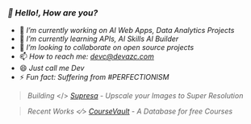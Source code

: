### *🍊 Hello!, How are you?*

- 🔭 *I’m currently working on AI Web Apps, Data Analytics Projects*
- 🌱 *I’m currently learning APIs, AI Skills AI Builder*
- 👯 *I’m looking to collaborate on open source projects*
- 📫 *How to reach me: devc@devazc.com*
- 😄 *Just call me Dev*
- ⚡ *Fun fact: Suffering from #PERFECTIONISM*

> *Building* </> *[Supresa](supresa.site)* - *Upscale your Images to Super Resolution*

> *Recent Works <⁄> *[CourseVault](coursevault.super.site)* - A Database for free Courses*
